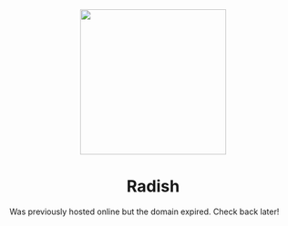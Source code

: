 <div align="center"><img height="256" src="src/assets/logo.png" /></div>
<h1 align="center">Radish</h1>

Was previously hosted online but the domain expired. Check back later!
